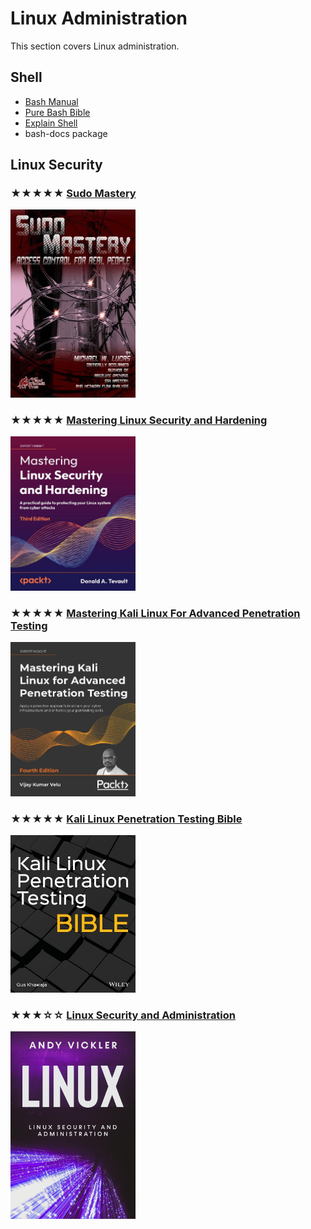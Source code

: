 # Linux Administration

This section covers Linux administration.

## Shell

* [Bash Manual](https://gnu.org/software/bash/manual/html_node/)
* [Pure Bash Bible](https://github.com/dylanaraps/pure-bash-bible)
* [Explain Shell](https://explainshell.com)
* bash-docs package

## Linux Security

### ★★★★★ [Sudo Mastery](books/9781493626205.md)
[<img alt="Sudo Mastery" src="covers/9781493626205.jpg" width="200"/>](books/9781493626205.md)

### ★★★★★ [Mastering Linux Security and Hardening](books/9781837630516.md)
[<img alt="Mastering Linux Security and Hardening" src="covers/9781837630516.jpg" width="200"/>](books/9781837630516.md)

### ★★★★★ [Mastering Kali Linux For Advanced Penetration Testing](books/9781801819770.md)
[<img alt="Mastering Kali Linux For Advanced Penetration Testing" src="covers/9781801819770.jpg" width="200"/>](books/9781801819770.md)

### ★★★★★ [Kali Linux Penetration Testing Bible](books/9781119719083.md)
[<img alt="Kali Linux Penetration Testing Bible" src="covers/9781119719083.jpg" width="200"/>](books/9781119719083.md)

### ★★★☆☆ [Linux Security and Administration](books/linux-security-and-administration.md)
[<img alt="Linux Security and Administration" src="covers/linux-security-and-administration.jpg" width="200"/>](books/linux-security-and-administration.md)
